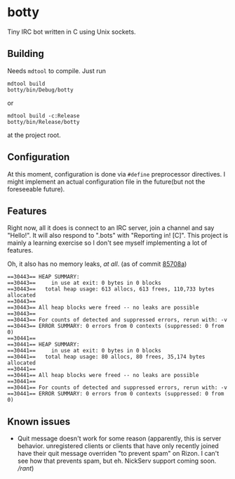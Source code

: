 # botty
Tiny IRC bot written in C using Unix sockets.

## Building
Needs `mdtool` to compile.
Just run

    mdtool build 
    botty/bin/Debug/botty

or

    mdtool build -c:Release
    botty/bin/Release/botty

at the project root.

## Configuration
At this moment, configuration is done via `#define` preprocessor directives. I might implement an actual configuration file in the future(but not the foreseeable future).

## Features
Right now, all it does is connect to an IRC server, join a channel and say "Hello!". It will also respond to ".bots" with "Reporting in! [C]". This project is mainly a learning exercise so I don't see myself implementing a lot of features.

Oh, it also has no memory leaks, _at all_. (as of commit [85708a](https://github.com/hexafluoride/botty/commit/85708a06999efa7427870106546da2a2e94ff251))

    ==30443== HEAP SUMMARY:
    ==30443==     in use at exit: 0 bytes in 0 blocks
    ==30443==   total heap usage: 613 allocs, 613 frees, 110,733 bytes allocated
    ==30443== 
    ==30443== All heap blocks were freed -- no leaks are possible
    ==30443== 
    ==30443== For counts of detected and suppressed errors, rerun with: -v
    ==30443== ERROR SUMMARY: 0 errors from 0 contexts (suppressed: 0 from 0)
    ==30441== 
    ==30441== HEAP SUMMARY:
    ==30441==     in use at exit: 0 bytes in 0 blocks
    ==30441==   total heap usage: 80 allocs, 80 frees, 35,174 bytes allocated
    ==30441== 
    ==30441== All heap blocks were freed -- no leaks are possible
    ==30441== 
    ==30441== For counts of detected and suppressed errors, rerun with: -v
    ==30441== ERROR SUMMARY: 0 errors from 0 contexts (suppressed: 0 from 0)


## Known issues
* Quit message doesn't work for some reason (apparently, this is server behavior. unregistered clients or clients that have only recently joined have their quit message overriden "to prevent spam" on Rizon. I can't see how that prevents spam, but eh. NickServ support coming soon. _/rant_)
